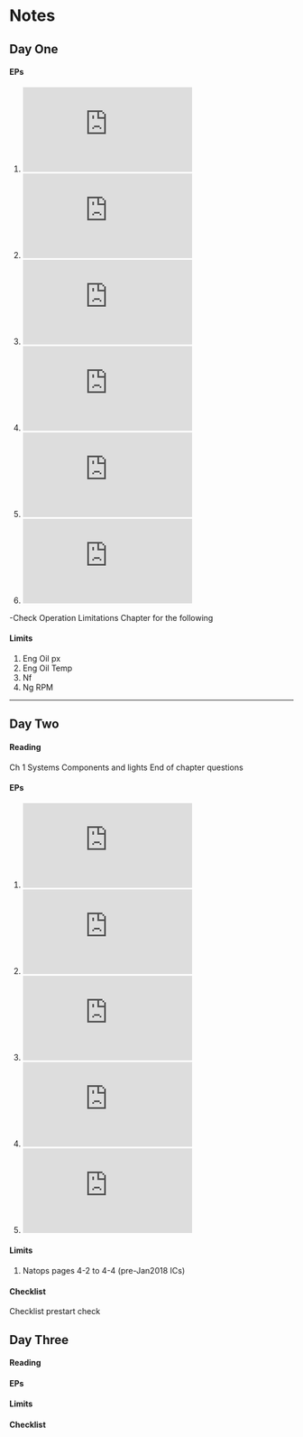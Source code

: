 # Notes

## Day One

#### EPs
1. ![abort start][abort-start]
1. ![post shutdown fire/internal][post-shutdown]
1. ![emergency shutdown][emer-shutdown]
1. ![Engine or Transmission Oil Pressures][etx-px]
1. ![Engine or Transmission Oil Temperatures][etx-t]
1. ![Icing][icing]

-Check Operation Limitations Chapter for the following

#### Limits
1. Eng Oil px
1. Eng Oil Temp
1. Nf
1. Ng RPM

---
## Day Two

#### Reading

Ch 1 Systems
Components and lights
End of chapter questions

#### EPs
1. ![Suspected fuel leakage][fuel-leak]
1. ![smoke and fume elimination][smoke-fume]
1. ![torqumeter][torq]
1. ![engine overspeed][overspeed]
1. ![transmission malf][trans-malf]

#### Limits
1. Natops pages 4-2 to 4-4 (pre-Jan2018 ICs)

#### Checklist

Checklist prestart check


## Day Three

#### Reading

#### EPs

#### Limits

#### Checklist





<!-- Day One -->

[abort-start]: https://github.com/wesleyem/th57/blob/master/EPS.md#abort-start
[post-shutdown]: https://github.com/wesleyem/th57/blob/master/EPS.md#post-shutdown-fire-internal
[emer-shutdown]: https://github.com/wesleyem/th57/blob/master/EPS.md#emergency-shutdown
[etx-px]: https://github.com/wesleyem/th57/blob/master/EPS.md#engine-or-transmission-oil-pressures
[etx-t]: https://github.com/wesleyem/th57/blob/master/EPS.md#engine-or-transmission-oil-temperatures
[icing]: https://github.com/wesleyem/th57/blob/master/EPS.md#icing

<!-- Day Two -->

[fuel-leak]: https://github.com/wesleyem/th57/blob/master/EPS.md#suspected-fuel-leakage
[smoke-fume]: https://github.com/wesleyem/th57/blob/master/EPS.md#smoke-and-fume-elimination
[torq]: https://github.com/wesleyem/th57/blob/master/EPS.md#torquemeter-wet-line-rupture
[overspeed]: https://github.com/wesleyem/th57/blob/master/EPS.md#engine-overspeed-nf-rotor-rpm-nr
[trans-malf]: https://github.com/wesleyem/th57/blob/master/EPS.md#transmission-malfunction

<!-- Day Three -->

